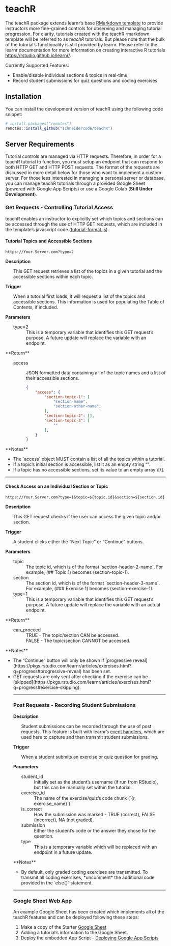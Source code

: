 
<!-- README.md is generated from README.Rmd. Please edit that file -->

# teachR

<!-- badges: start -->
<!-- badges: end -->

The teachR package extends learnr’s base [RMarkdown
template](https://pkgs.rstudio.com/learnr/articles/formats.html?q=template#custom-formats)
to provide instructors more fine-grained controls for observing and
managing tutorial progression. For clarity, tutorials created with the
teachR rmarkdown template will be referred to as *teachR* tutorials. But
please note that the bulk of the tutorial’s functionality is still
provided by learnr. Please refer to the learnr documentation for more
information on creating interactive R tutorials
<https://rstudio.github.io/learnr/>.

Currently Supported Features:  
<ul>
<li>
Enable/disable individual sections & topics in real-time
</li>
<li>
Record student submissions for quiz questions and coding exercises
</li>
</ul>

## Installation

You can install the development version of teachR using the following
code snippet:

``` r
# install.packages("remotes")
remotes::install_github("schneidercode/teachR")
```

## Server Requirements

Tutorial controls are managed via HTTP requests. Therefore, in order for
a teachR tutorial to function, you must setup an endpoint that can
respond to both HTTP GET and HTTP POST requests. The format of the
requests are discussed in more detail below for those who want to
implement a custom server. For those less interested in managing a
personal server or database, you can manage teachR tutorials through a
provided Google Sheet (powered with Google App Scripts) or use a Google
Colab (**Still Under Development**).

### Get Requests - Controlling Tutorial Access

teachR enables an instructor to explicitly set which topics and sections
can be accessed through the use of HTTP GET requests, which are included
in the template’s javascript code
([tutorial-format.js](https://github.com/SchneiderCode/TeachR/blob/main/inst/rmarkdown/templates/tutorial/resources/tutorial-format.js)).

#### Tutorial Topics and Accessible Sections

    https://Your.Server.com?type=2

**Description**  

<div style="padding-left:25px">

This GET request retrieves a list of the topics in a given tutorial and
the accessible sections within each topic.

</div>

**Trigger**  

<div style="padding-left:25px">

When a tutorial first loads, it will request a list of the topics and
accessible sections. This information is used for populating the Table
of Contents, if included.

</div>

**Parameters**  
<dl style="padding-left:25px">
<dt>
type=2
</dt>
<dd>
This is a temporary variable that identifies this GET request’s purpose.
A future update will replace the variable with an endpoint.
</dd>
</dl>
**Return**  
<dl style="padding-left:25px">
<dt>
access
</dt>
<dd>

JSON formatted data containing all of the topic names and a list of
their accessible sections.

``` json
{
    "access": {
        "section-topic-1": [
            "section-name",
            "section-other-name",
        ],
        "section-topic-2": [],
        "section-topic-3": [
            ""
        ],
    }
}
```

</dd>
</dl>
**Notes**  
<ul style="padding-left:25px">
<li>
The `access` object MUST contain a list of all the topics within a
tutorial.
</li>
<li>
If a topic’s initial section is accessible, list it as an empty string
““.
</li>
<li>
If a topic has no accessible sections, set its value to an empty array
\[\].
</li>
</ul>
<hr>

#### Check Access on an Individual Section or Topic

    https://Your.Server.com?type=1&topic=${topic.id}&section=${section.id}

**Description**  

<div style="padding-left:25px">

This GET request checks if the user can access the given topic and/or
section.

</div>

**Trigger**  

<div style="padding-left:25px">

A student clicks either the “Next Topic” or “Continue” buttons.

</div>

**Parameters**
<dl style="padding-left:25px">
<dt>
topic
</dt>
<dd>
The topic id, which is of the format `section-header-2-name`. For
example, (## Topic 1) becomes (section-topic-1).
</dd>
<dt>
section
</dt>
<dd>
The section id, which is of the format `section-header-3-name`. For
example, (### Exercise 1) becomes (section-exercise-1).
</dd>
<dt>
type=1
</dt>
<dd>
This is a temporary variable that identifies this GET request’s purpose.
A future update will replace the variable with an actual endpoint.
</dd>
</dl>
**Return**  
<dl style="padding-left:25px">
<dt>
can_proceed
</dt>
<dd>
TRUE - The topic/section CAN be accessed.
</dd>
<dd>
FALSE - The topic/section CANNOT be accessed.
</dd>
</dl>
**Notes**  
<ul style="padding-left:25px">
<li>
The “Continue” button will only be shown if [progressive
reveal](https://pkgs.rstudio.com/learnr/articles/exercises.html?q=progress#progressive-reveal)
has been set.
</li>
<li>
GET requests are only sent after checking if the exercise can be
[skipped](https://pkgs.rstudio.com/learnr/articles/exercises.html?q=progress#exercise-skipping).
</li>
<hr>

### Post Requests - Recording Student Submissions

**Description**  

<div style="padding-left:25px">

Student submissions can be recorded through the use of post requests.
This feature is built with learnr’s [event
handlers](https://pkgs.rstudio.com/learnr/articles/publishing.html#event-handlers),
which are used here to capture and then transmit student submissions.

</div>

**Trigger**  

<div style="padding-left:25px">

When a student submits an exercise or quiz question for grading.

</div>

**Parameters**
<dl style="padding-left:25px">
<dt>
student_id
</dt>
<dd>
Initially set as the student’s username (if run from RStudio), but this
can be manually set within the tutorial.
</dd>
<dt>
exercise_id
</dt>
<dd>
The name of the exercise/quiz’s code chunk (`{r, exercise_name}`).
</dd>
<dt>
is_correct
</dt>
<dd>
How the submission was marked - TRUE (correct), FALSE (incorrect), NA
(not graded).
</dd>
<dt>
submission
</dt>
<dd>
Either the student’s code or the answer they chose for the question.
</dd>
<dt>
type
</dt>
<dd>
This is a temporary variable which will be replaced with an endpoint in
a future update.
</dd>
</dl>
**Notes**  
<ul style="padding-left:25px">
<li>
By default, only graded coding exercises are transmitted. To transmit
all coding exercises, *uncomment* the additional code provided in the
`else{}` statement.
</li>
</ul>
<hr>

### Google Sheet Web App

An example Google Sheet has been created which implements all of the
teachR features and can be deployed following these steps:

1.  Make a copy of the Starter [Google
    Sheet](https://docs.google.com/spreadsheets/d/1UJgTcXp5L3g75YGoTylM0GxFjdudELvIamwEuEDrMsU/copy)  
2.  Adding a tutorial’s information to the Google Sheet.  
3.  Deploy the embedded App Script - [Deploying Google App
    Scripts](https://developers.google.com/apps-script/concepts/deployments)
